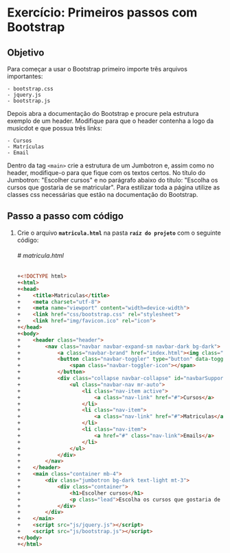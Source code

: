 # Exercício: Primeiros passos com Bootstrap

## Objetivo
      
Para começar a usar o Bootstrap primeiro importe três arquivos importantes:
    
    - bootstrap.css
    - jquery.js
    - bootstrap.js

Depois abra a documentação do Bootstrap e procure pela estrutura exemplo de um header. Modifique para que o header contenha a logo da musicdot e que possua três links: 

    - Cursos
    - Matrículas
    - Email

Dentro da tag `<main>` crie a estrutura de um Jumbotron e, assim como no header, modifique-o para que fique com os textos certos. No título do Jumbotron: "Escolher cursos" e no parágrafo abaixo do título: "Escolha os cursos que gostaria de se matricular". Para estilizar toda a página utilize as classes css necessárias que estão na documentação do Bootstrap.

## Passo a passo com código

1. Crie o arquivo **`matricula.html`** na pasta **`raíz do projeto`** com o seguinte código:

    ###### # matricula.html
    ```html
    +<!DOCTYPE html>
    +<html>
    +<head>
    +    <title>Matriculas</title>
    +    <meta charset="utf-8">
    +    <meta name="viewport" content="width=device-width">
    +    <link href="css/bootstrap.css" rel="stylesheet">
    +    <link href="img/favicon.ico" rel="icon">
    +</head>
    +<body>
    +    <header class="header">
    +        <nav class="navbar navbar-expand-sm navbar-dark bg-dark">
    +            <a class="navbar-brand" href="index.html"><img class="header-navbar-logo" src="img/musicdot-logo-light.svg" alt="Logo da Musicdot"></a>
    +            <button class="navbar-toggler" type="button" data-toggle="collapse" data-target="#navbarSupportedContent" aria-controls="navbarSupportedContent" aria-expanded="false" aria-label="Toggle navigation">
    +                <span class="navbar-toggler-icon"></span>
    +            </button>
    +            <div class="collapse navbar-collapse" id="navbarSupportedContent">
    +                <ul class="navbar-nav mr-auto">
    +                    <li class="nav-item active">
    +                        <a class="nav-link" href="#">Cursos</a>
    +                    </li>
    +                    <li class="nav-item">
    +                        <a class="nav-link" href="#">Matriculas</a>
    +                    </li>
    +                    <li class="nav-item">
    +                        <a href="#" class="nav-link">Emails</a>
    +                    </li>
    +                </ul>
    +            </div>
    +        </nav>
    +    </header>
    +    <main class="container mb-4">
    +        <div class="jumbotron bg-dark text-light mt-3">
    +            <div class="container">
    +                <h1>Escolher cursos</h1>
    +                <p class="lead">Escolha os cursos que gostaria de se matricular</p>
    +            </div>
    +        </div>
    +    </main>
    +    <script src="js/jquery.js"></script>
    +    <script src="js/bootstrap.js"></script>
    +</body>
    +</html>
    ```
